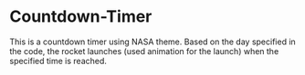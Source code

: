 # Countdown-Timer
This is a countdown timer using NASA theme. Based on the day specified in the code, the rocket launches (used animation for the launch) when the specified time is reached.
